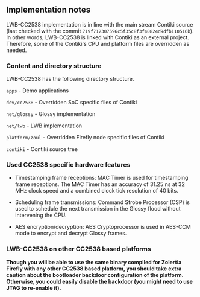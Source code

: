 ## Implementation notes

LWB-CC2538 implementation is in line with the main stream Contiki source (last checked with the commit `719f712307596c5f35c8f3f40824d9dfb110516b`). In other words, LWB-CC2538 is linked with Contiki as an external project. Therefore, some of the Contiki's CPU and platform files are overridden as needed.

### Content and directory structure
LWB-CC2538 has the following directory structure.

`apps` - Demo applications

`dev/cc2538` - Overridden SoC specific files of Contiki 

`net/glossy` - Glossy implementation

`net/lwb` - LWB implementation

`platform/zoul` - Overridden Firefly node specific files of Contiki  

`contiki` - Contiki source tree

### Used CC2538 specific hardware features
* Timestamping frame receptions:
  MAC Timer is used for timestamping frame receptions. The MAC Timer has an accuracy of 31.25 ns at 32 MHz clock speed and a combined clock tick resolution of 40 bits.

* Scheduling frame transmissions:
  Command Strobe Processor (CSP) is used to schedule the next transmission in the Glossy flood without intervening the CPU.

* AES encryption/decryption:
  AES Cryptoprocessor is used in AES-CCM mode to encrypt and decrypt Glossy frames.

### LWB-CC2538 on other CC2538 based platforms

**Though you will be able to use the same binary compiled for Zolertia Firefly with any other CC2538 based platform, you should take extra caution about the bootloader backdoor configuration of the platform. Otherwise, you could easily disable the backdoor (you might need to use JTAG to re-enable it).**
